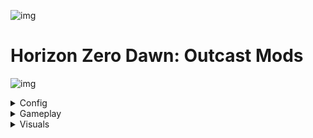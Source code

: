 

![img](https://s5.gifyu.com/images/SRv1x.png)


# Horizon Zero Dawn: Outcast Mods


![img](https://s5.gifyu.com/images/SRkPv.png)




<details>
<summary>Config</summary>

![img](https://s5.gifyu.com/images/SRkPv.png)

<hr />

### Outcast by v2 2

Installed 1/15/2024 from unknown source (Collection) 

<img src="https://media.nexusmods.com/4/1/41dd6f45-051b-4301-b4ab-7e42a2b6a725.webp" alt="mod-image" height="350" />

> By 2077v2 for Horizon Zero Dawn (Collection)






<hr />

### v2_Config - Outcast Rev 2.7z 1.0.0

Installed 1/15/2024 from unknown source (Config) 


> By Unknown Author for Horizon Zero Dawn (Engine Injector)

<hr />






### ReShade_Setup_5.9.2.exe.7z 1.0.0

Installed 1/15/2024 from unknown (Config) 


> By Unknown Author for Horizon Zero Dawn (Hzd Modding Tool)

![img](https://s5.gifyu.com/images/SRkPv.png)

</details>




<details>
<summary>Gameplay</summary>

![img](https://s5.gifyu.com/images/SRkPv.png)

<hr />

### HorizonZeroDawn 1.1

Installed 1/15/2024 from [Nexus Mods](https://www.nexusmods.com/horizonzerodawn/mods/15/) (Utilities) 

<img src="https://staticdelivery.nexusmods.com/mods/3381/images/15/15-1597342997-901383674.png" alt="mod-image" height="350" />

> By Marcus101RR for Horizon Zero Dawn (Engine Injector)

This is cheat table (.CT) requires Cheat Engine (7.1 or later) to be used in conjunction with Horizon Zero Dawn to allow modifying of in-game data without running internal mods.





<hr />

### betteranimalspawns 1.1

Installed 1/15/2024 from [Nexus Mods](https://www.nexusmods.com/horizonzerodawn/mods/118/) (Gameplay Effects and Changes) 

<img src="https://staticdelivery.nexusmods.com/mods/3381/images/118/118-1650991444-1873565390.png" alt="mod-image" height="350" />

> By thunderlasso for Horizon Zero Dawn (Default)

This mod increases the spawn rate of animals in the world. Enjoy hunting!





<hr />

### 10x more inventory space 4.0

Installed 1/15/2024 from [Nexus Mods](https://www.nexusmods.com/horizonzerodawn/mods/46/) (Gameplay Effects and Changes) 

<img src="https://staticdelivery.nexusmods.com/mods/3381/images/46/46-1612229684-166995644.jpeg" alt="mod-image" height="350" />

> By julianovento7 for Horizon Zero Dawn (Default)

Increase your inventory spaces 10x more!




<hr />

### betterammocrafting 1.0

Installed 1/15/2024 from [Nexus Mods](https://www.nexusmods.com/horizonzerodawn/mods/120/) (Gameplay Effects and Changes) 

<img src="https://staticdelivery.nexusmods.com/mods/3381/images/120/120-1652560102-1258315367.png" alt="mod-image" height="350" />

> By thunderlasso for Horizon Zero Dawn (Default)

Crafting requirements for all ammo stay the same, however, the crafted amount is now doubled for all ammo types.




<hr />

### bettercoils 1.1

Installed 1/15/2024 from [Nexus Mods](https://www.nexusmods.com/horizonzerodawn/mods/117/) (Gameplay Effects and Changes) 

<img src="https://staticdelivery.nexusmods.com/mods/3381/images/117/117-1650644032-1794845764.jpeg" alt="mod-image" height="350" />

> By thunderlasso for Horizon Zero Dawn (Default)

All coils gathered from machines as well as coil reward boxes will have 3 modifiers, this includes weapon coils, outfit coils, as well as DLC coils for both weapons and outfits.




<hr />

### betteriacapacity 1.0

Installed 1/15/2024 from [Nexus Mods](https://www.nexusmods.com/horizonzerodawn/mods/114/) (Gameplay Effects and Changes) 

<img src="https://staticdelivery.nexusmods.com/mods/3381/images/114/114-1650229805-321618008.jpeg" alt="mod-image" height="350" />

> By thunderlasso for Horizon Zero Dawn (Default)

I noticed all of the mods for inventory and ammo changes are outdated. This mod increases the capacity of all weapon ammo as well as all satchels, works with the latest version of the game.




<hr />

### betterqualitydrops 1.1

Installed 6/8/2024 from [Nexus Mods](https://www.nexusmods.com/horizonzerodawn/mods/115/) (Gameplay Effects and Changes) 

<img src="https://staticdelivery.nexusmods.com/mods/3381/images/115/115-1650429785-904111885.jpeg" alt="mod-image" height="350" />

> By thunderlasso for Horizon Zero Dawn (Default)

This mod increases the drop quality of items from animals, machines, and all DLC content.




<hr />

### betterstacks 1.1

Installed 1/15/2024 from [Nexus Mods](https://www.nexusmods.com/horizonzerodawn/mods/116/) (Gameplay Effects and Changes) 

<img src="https://staticdelivery.nexusmods.com/mods/3381/images/116/116-1650569201-412393646.png" alt="mod-image" height="350" />

> By thunderlasso for Horizon Zero Dawn (Default)

Sets the stack limit of resource items to 10,000.




<hr />

### Duration of Days x2 1.0

Installed 1/15/2024 from [Nexus Mods](https://www.nexusmods.com/horizonzerodawn/mods/119/) (Gameplay Effects and Changes) 

<img src="https://staticdelivery.nexusmods.com/mods/3381/images/119/119-1650901026-555594096.jpeg" alt="mod-image" height="350" />

> By thunderlasso for Horizon Zero Dawn (Default)

This mod Increases the duration of days in game by x2, x4 or x8




<hr />

### elementaleffectdurations_x5 1.1

Installed 1/15/2024 from [Nexus Mods](https://www.nexusmods.com/horizonzerodawn/mods/124/) (Gameplay Effects and Changes) 

<img src="https://staticdelivery.nexusmods.com/mods/3381/images/124/124-1652740124-883044493.jpeg" alt="mod-image" height="350" />

> By thunderlasso for Horizon Zero Dawn (Default)

This mod increases the duration of all elemental effects (freeze, shock, fire, and corruption) on machines by x5.




<hr />

### HZDGameplayTweaks 1.6 1.6

Installed 1/15/2024 from [Nexus Mods](https://www.nexusmods.com/horizonzerodawn/mods/102/) (Gameplay Effects and Changes) 

<img src="https://staticdelivery.nexusmods.com/mods/3381/images/102/102-1641513427-1305265289.png" alt="mod-image" height="350" />

> By Nukem for Horizon Zero Dawn (Default)

Commonly requested gameplay tweaks and improvements in a configurable DLL form. This mod also adds support for spawning enemies, changing weathers, editing entity components, and enabling cheat options.




<hr />

### Intro Logos Skip 1.2

Installed 1/15/2024 from [Nexus Mods](https://www.nexusmods.com/horizonzerodawn/mods/43/) (Gameplay Effects and Changes) 

<img src="https://staticdelivery.nexusmods.com/mods/3381/images/43/43-1610993541-964784095.png" alt="mod-image" height="350" />

> By Raq for Horizon Zero Dawn (Default)

This mod skips the Sony Interactive Entertainment and Guerrila Games logos that appear when you run the game




<hr />

### v2_Outcast Reshade 1.0

Installed 1/15/2024 from [Nexus Mods](https://www.nexusmods.com/horizonzerodawn/mods/215/) (Gameplay Effects and Changes) 

<img src="https://staticdelivery.nexusmods.com/mods/3381/images/215/215-1700428128-8423893.jpeg" alt="mod-image" height="350" />

> By 2077v2 for Horizon Zero Dawn (Engine Injector)

This Reshade will sharpen the image enhance reflections and give a more realistic look to the game dark areas will be darker and overall colour will be enhanced.

![img](https://s5.gifyu.com/images/SRkPv.png)

</details>






<details>
<summary>Visuals</summary>

![img](https://s5.gifyu.com/images/SRkPv.png)

<hr />

### Aloy - Face Rework 1.2

Installed 1/15/2024 from [Nexus Mods](https://www.nexusmods.com/horizonzerodawn/mods/32/) (Visuals and Graphics) 

<img src="https://staticdelivery.nexusmods.com/mods/3381/images/32/32-1602225210-1068112079.png" alt="mod-image" height="350" />

> By AlexPo for Horizon Zero Dawn (Default)

Reshape and retexture of Aloy's face




<hr />

### Aloy - Makeup 1.0

Installed 6/8/2024 from [Nexus Mods](https://www.nexusmods.com/horizonzerodawn/mods/136/) (Visuals and Graphics) 

<img src="https://staticdelivery.nexusmods.com/mods/3381/images/136/136-1661441595-844252215.png" alt="mod-image" height="350" />

> By AlexPo for Horizon Zero Dawn (Default)

Makeup options for Aloy




<hr />

### Aloy Explicit 2.2

Installed 1/15/2024 from [Nexus Mods](https://www.nexusmods.com/horizonzerodawn/mods/53/) (Visuals and Graphics) 

> By Orangy for Horizon Zero Dawn (Default)

Changes some Aloy outfits to explicit versions.




<hr />

### Aloy Explicit Outfits 3 (Carja Blazon) - Carja Blazon v1.1 1.1

Installed 1/15/2024 from [Nexus Mods](https://www.nexusmods.com/horizonzerodawn/mods/106/) (Visuals and Graphics) 

> By Runder for Horizon Zero Dawn (Default)

A continuation of Orangy's Explicit Outfits,<br /><br />This mod replaces Carja Blazon outfits to be more explicit (no top)<br /><br />Only contains one outfit Carja Blazon




<hr />

### AloyNudeMod 1.4 1.4

Installed 1/15/2024 from [Nexus Mods](https://www.nexusmods.com/horizonzerodawn/mods/60/) (Visuals and Graphics) 

> By PositronLazor69 for Horizon Zero Dawn (Default)

This mod makes Aloy wear no clothes <br />Now way easier to install than before




<hr />

### C - Natural Rain 1.2.0

Installed 1/15/2024 from [Nexus Mods](https://www.nexusmods.com/horizonzerodawn/mods/55/) (Visuals and Graphics) 

> By Dziggy for Horizon Zero Dawn (Default)

Gives rain a more translucent and natural look, and fixes the visibility problems it can cause (particularly for people playing with HDR enabled).




<hr />

### Explicit Outifts 2 1.3

Installed 1/15/2024 from [Nexus Mods](https://www.nexusmods.com/horizonzerodawn/mods/79/) (Visuals and Graphics) 

> By Torandi for Horizon Zero Dawn (Default)

A continuation of Orangy's Explicit Outfits, this mod intend to "converts" more of Aloys outfits to be partialy nude.




<hr />

### Aloy - Eyebrow Colors - Black 1.0

Installed 6/8/2024 from [Nexus Mods](https://www.nexusmods.com/horizonzerodawn/mods/129/) (Visuals and Graphics) 

<img src="https://staticdelivery.nexusmods.com/mods/3381/images/129%2F129-1660468732-712691236.png" alt="mod-image" height="350" />

> By AlexPo for Horizon Zero Dawn (Default)

Eyebrow colors for Aloy




<hr />

### Aloy - Eyebrow Colors - Blonde 1.0

Installed 6/8/2024 from [Nexus Mods](https://www.nexusmods.com/horizonzerodawn/mods/129/) (Visuals and Graphics) 

<img src="https://staticdelivery.nexusmods.com/mods/3381/images/129%2F129-1660468732-712691236.png" alt="mod-image" height="350" />

> By AlexPo for Horizon Zero Dawn (Default)

Eyebrow colors for Aloy




<hr />

### Aloy - Eyebrow Colors - Blue 1.0

Installed 6/8/2024 from [Nexus Mods](https://www.nexusmods.com/horizonzerodawn/mods/129/) (Visuals and Graphics) 

<img src="https://staticdelivery.nexusmods.com/mods/3381/images/129%2F129-1660468732-712691236.png" alt="mod-image" height="350" />

> By AlexPo for Horizon Zero Dawn (Default)

Eyebrow colors for Aloy




<hr />

### Aloy - Eyebrow Colors - Green 1.0

Installed 6/8/2024 from [Nexus Mods](https://www.nexusmods.com/horizonzerodawn/mods/129/) (Visuals and Graphics) 

<img src="https://staticdelivery.nexusmods.com/mods/3381/images/129%2F129-1660468732-712691236.png" alt="mod-image" height="350" />

> By AlexPo for Horizon Zero Dawn (Default)

Eyebrow colors for Aloy




<hr />

### Aloy - Eyebrow Colors - Pink 1.0

Installed 6/8/2024 from [Nexus Mods](https://www.nexusmods.com/horizonzerodawn/mods/129/) (Visuals and Graphics) 

<img src="https://staticdelivery.nexusmods.com/mods/3381/images/129%2F129-1660468732-712691236.png" alt="mod-image" height="350" />

> By AlexPo for Horizon Zero Dawn (Default)

Eyebrow colors for Aloy




<hr />

### Aloy - Eyebrow Colors - Purple 1.0

Installed 6/8/2024 from [Nexus Mods](https://www.nexusmods.com/horizonzerodawn/mods/129/) (Visuals and Graphics) 

<img src="https://staticdelivery.nexusmods.com/mods/3381/images/129%2F129-1660468732-712691236.png" alt="mod-image" height="350" />

> By AlexPo for Horizon Zero Dawn (Default)

Eyebrow colors for Aloy




<hr />

### Aloy - Eyebrow Colors - Red 1.0

Installed 6/8/2024 from [Nexus Mods](https://www.nexusmods.com/horizonzerodawn/mods/129/) (Visuals and Graphics) 

<img src="https://staticdelivery.nexusmods.com/mods/3381/images/129%2F129-1660468732-712691236.png" alt="mod-image" height="350" />

> By AlexPo for Horizon Zero Dawn (Default)

Eyebrow colors for Aloy




<hr />

### Aloy - Eyebrow Colors - White 1.0

Installed 6/8/2024 from [Nexus Mods](https://www.nexusmods.com/horizonzerodawn/mods/129/) (Visuals and Graphics) 

<img src="https://staticdelivery.nexusmods.com/mods/3381/images/129%2F129-1660468732-712691236.png" alt="mod-image" height="350" />

> By AlexPo for Horizon Zero Dawn (Default)

Eyebrow colors for Aloy




<hr />

### Aloy - Hair Colors - Auburn 1.0

Installed 6/8/2024 from [Nexus Mods](https://www.nexusmods.com/horizonzerodawn/mods/33/) (Visuals and Graphics) 

<img src="https://staticdelivery.nexusmods.com/mods/3381/images/33%2F33-1602392425-968811011.png" alt="mod-image" height="350" />

> By AlexPo for Horizon Zero Dawn (Default)

Multiple new hair colors to choose from for Aloy




<hr />

### Aloy - Hair Colors - Black 1.0

Installed 6/8/2024 from [Nexus Mods](https://www.nexusmods.com/horizonzerodawn/mods/33/) (Visuals and Graphics) 

<img src="https://staticdelivery.nexusmods.com/mods/3381/images/33%2F33-1602392425-968811011.png" alt="mod-image" height="350" />

> By AlexPo for Horizon Zero Dawn (Default)

Multiple new hair colors to choose from for Aloy




<hr />

### Aloy - Hair Colors - Blue 1.0

Installed 6/8/2024 from [Nexus Mods](https://www.nexusmods.com/horizonzerodawn/mods/33/) (Visuals and Graphics) 

<img src="https://staticdelivery.nexusmods.com/mods/3381/images/33%2F33-1602392425-968811011.png" alt="mod-image" height="350" />

> By AlexPo for Horizon Zero Dawn (Default)

Multiple new hair colors to choose from for Aloy




<hr />

### Aloy - Hair Colors - DarkBlonde 1.0

Installed 6/8/2024 from [Nexus Mods](https://www.nexusmods.com/horizonzerodawn/mods/33/) (Visuals and Graphics) 

<img src="https://staticdelivery.nexusmods.com/mods/3381/images/33%2F33-1602392425-968811011.png" alt="mod-image" height="350" />

> By AlexPo for Horizon Zero Dawn (Default)

Multiple new hair colors to choose from for Aloy




<hr />

### Aloy - Hair Colors - DarkBrown 1.0

Installed 6/8/2024 from [Nexus Mods](https://www.nexusmods.com/horizonzerodawn/mods/33/) (Visuals and Graphics) 

<img src="https://staticdelivery.nexusmods.com/mods/3381/images/33%2F33-1602392425-968811011.png" alt="mod-image" height="350" />

> By AlexPo for Horizon Zero Dawn (Default)

Multiple new hair colors to choose from for Aloy




<hr />

### Aloy - Hair Colors - Grey 1.0

Installed 6/8/2024 from [Nexus Mods](https://www.nexusmods.com/horizonzerodawn/mods/33/) (Visuals and Graphics) 

<img src="https://staticdelivery.nexusmods.com/mods/3381/images/33%2F33-1602392425-968811011.png" alt="mod-image" height="350" />

> By AlexPo for Horizon Zero Dawn (Default)

Multiple new hair colors to choose from for Aloy




<hr />

### Aloy - Hair Colors - LightBlonde 1.0

Installed 6/8/2024 from [Nexus Mods](https://www.nexusmods.com/horizonzerodawn/mods/33/) (Visuals and Graphics) 

<img src="https://staticdelivery.nexusmods.com/mods/3381/images/33%2F33-1602392425-968811011.png" alt="mod-image" height="350" />

> By AlexPo for Horizon Zero Dawn (Default)

Multiple new hair colors to choose from for Aloy




<hr />

### Aloy - Hair Colors - Pink 1.0

Installed 6/8/2024 from [Nexus Mods](https://www.nexusmods.com/horizonzerodawn/mods/33/) (Visuals and Graphics) 

<img src="https://staticdelivery.nexusmods.com/mods/3381/images/33%2F33-1602392425-968811011.png" alt="mod-image" height="350" />

> By AlexPo for Horizon Zero Dawn (Default)

Multiple new hair colors to choose from for Aloy




<hr />

### Aloy - Hair Colors - PurpleEnd 1.0

Installed 6/8/2024 from [Nexus Mods](https://www.nexusmods.com/horizonzerodawn/mods/33/) (Visuals and Graphics) 

<img src="https://staticdelivery.nexusmods.com/mods/3381/images/33%2F33-1602392425-968811011.png" alt="mod-image" height="350" />

> By AlexPo for Horizon Zero Dawn (Default)

Multiple new hair colors to choose from for Aloy




<hr />

### Aloy - Hair Colors - White 1.0

Installed 6/8/2024 from [Nexus Mods](https://www.nexusmods.com/horizonzerodawn/mods/33/) (Visuals and Graphics) 

<img src="https://staticdelivery.nexusmods.com/mods/3381/images/33%2F33-1602392425-968811011.png" alt="mod-image" height="350" />

> By AlexPo for Horizon Zero Dawn (Default)

Multiple new hair colors to choose from for Aloy

![img](https://s5.gifyu.com/images/SRkPv.png)

</details>


